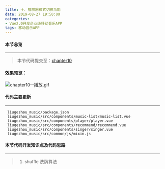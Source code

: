 ```yaml
---
title: 十、播放器模式切换功能
date: 2019-08-27 19:50:00
categories:
- Vue2.0开发企业级移动音乐APP
tags: 移动音乐APP
---
```

#### 本节总览
---
> 本节代码提交至：[chapter10](https://github.com/liugezhou/liugezhou_music/tree/chapter10)
#### 效果预览：
![chapter10--播放.gif](http://img.liugezhou.online/Vue2_09.gif)
<!--more-->
#### 代码主要更新
---
```
 liugezhou_music/package.json 
 liugezhou_music/src/components/music-list/music-list.vue
 liugezhou_music/src/components/player/player.vue
 liugezhou_music/src/components/recommend/recommend.vue
 liugezhou_music/src/components/singer/singer.vue
 liugezhou_music/src/common/js/mixin.js

```
#### 本节代码开发知识点及代码思路
----
>1. shuffle 洗牌算法

